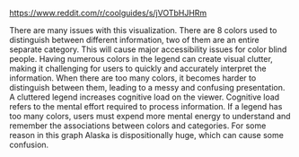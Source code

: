 https://www.reddit.com/r/coolguides/s/jVOTbHJHRm

There are many issues with this visualization. There are 8 colors used to distinguish between different information, two of them are an entire separate category. This will cause major accessibility issues for color blind people. Having numerous colors in the legend can create visual clutter, making it challenging for users to quickly and accurately interpret the information. When there are too many colors, it becomes harder to distinguish between them, leading to a messy and confusing presentation. A cluttered legend increases cognitive load on the viewer. Cognitive load refers to the mental effort required to process information. If a legend has too many colors, users must expend more mental energy to understand and remember the associations between colors and categories. For some reason in this graph Alaska is dispositionally huge, which can cause some confusion.
